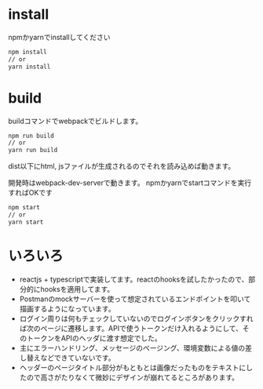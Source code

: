 # install

npmかyarnでinstallしてください

```sh
npm install
// or
yarn install
```

# build

buildコマンドでwebpackでビルドします。

```sh
npm run build
// or
yarn run build
```

dist以下にhtml, jsファイルが生成されるのでそれを読み込めば動きます。

開発時はwebpack-dev-serverで動きます。 npmかyarnでstartコマンドを実行すればOKです

```sh
npm start
// or 
yarn start
```

# いろいろ

- reactjs + typescriptで実装してます。reactのhooksを試したかったので、部分的にhooksを適用してます。
- Postmanのmockサーバーを使って想定されているエンドポイントを叩いて描画するようになっています。
- ログイン周りは何もチェックしていないのでログインボタンをクリックすれば次のページに遷移します。APIで使うトークンだけ入れるようにして、そのトークンをAPIのヘッダに渡す想定でした。
- 主にエラーハンドリング、メッセージのページング、環境変数による値の差し替えなどできていないです。
- ヘッダーのページタイトル部分がもともとは画像だったものをテキストにしたので高さがたりなくて微妙にデザインが崩れてるところがあります。
